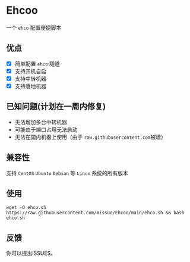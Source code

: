 # Ehcoo
一个 `ehco` 配置便捷脚本

## 优点
- [x] 简单配置 `ehco` 隧道
- [x] 支持开机自启
- [x] 支持中转机器 
- [x] 支持落地机器

## 已知问题(计划在一周内修复)
- 无法增加多台中转机器
- 可能由于端口占用无法启动
- 无法在国内机器上使用（由于 `raw.githubusercontent.com`被墙）

## 兼容性
支持 `CentOS` `Ubuntu` `Debian` 等 `Linux` 系统的所有版本

## 使用
```shell
wget -O ehco.sh https://raw.githubusercontent.com/missuo/Ehcoo/main/ehco.sh && bash ehco.sh
```
## 反馈
你可以提出ISSUES。
